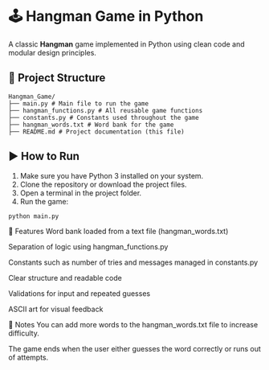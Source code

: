 # 🕹️ Hangman Game in Python

A classic **Hangman** game implemented in Python using clean code and modular design principles.

## 📁 Project Structure

```
Hangman_Game/
├── main.py # Main file to run the game
├── hangman_functions.py # All reusable game functions
├── constants.py # Constants used throughout the game
├── hangman_words.txt # Word bank for the game
├── README.md # Project documentation (this file)
```

## ▶️ How to Run

1. Make sure you have Python 3 installed on your system.
2. Clone the repository or download the project files.
3. Open a terminal in the project folder.
4. Run the game:

```bash
python main.py
```

🔧 Features
Word bank loaded from a text file (hangman_words.txt)

Separation of logic using hangman_functions.py

Constants such as number of tries and messages managed in constants.py

Clear structure and readable code

Validations for input and repeated guesses

ASCII art for visual feedback

📝 Notes
You can add more words to the hangman_words.txt file to increase difficulty.

The game ends when the user either guesses the word correctly or runs out of attempts.
